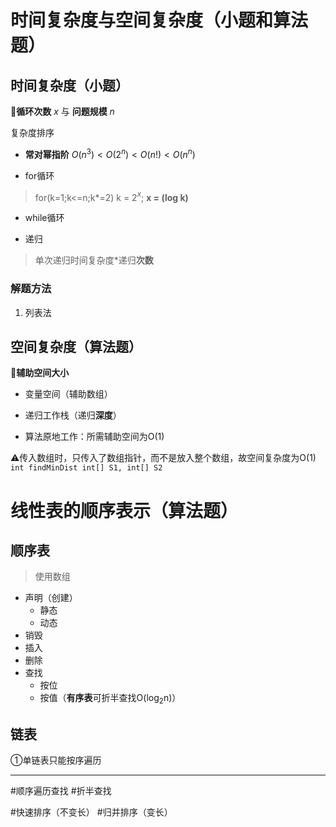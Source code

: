 # 时间复杂度与空间复杂度（小题和算法题）

## 时间复杂度（小题）
>

📌**循环次数** $x$ 与 **问题规模** $n$

复杂度排序
- **常对幂指阶** $O(n^3)<O(2^n)<O(n!)<O(n^n)$

- for循环
> for(k=1;k<=n;k*=2)
> k = 2$^x$; **x = (log k)**

- while循环

- 递归
> 单次递归时间复杂度*递归**次数**


### 解题方法

1. 列表法 

## 空间复杂度（算法题）

📌**辅助空间大小**
- 变量空间（辅助数组）
- 递归工作栈（递归**深度**）

- 算法原地工作：所需辅助空间为O(1)

⚠传入数组时，只传入了数组指针，而不是放入整个数组，故空间复杂度为O(1)
```int findMinDist int[] S1, int[] S2```

# 线性表的顺序表示（算法题）

## 顺序表
> 使用数组

- 声明（创建）
  - 静态
  - 动态
- 销毁
- 插入
- 删除
- 查找
  - 按位
  - 按值（**有序表**可折半查找O(log$_2$n)）


## 链表

①单链表只能按序遍历


---
#顺序遍历查找
#折半查找

#快速排序（不变长）
#归并排序（变长）